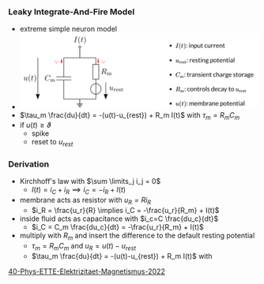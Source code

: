 ### Leaky Integrate-And-Fire Model
+ extreme simple neuron model
+ ![](../../../../z_images/Pasted%20image%2020250616112630.png)
+ $\tau_m \frac{du}{dt} = -(u(t)-u_{rest}) + R_m I(t)$ with $\tau_m = R_m C_m$
+ if $u(t) \ge \vartheta$
	+ spike
	+ reset to $u_{rest}$
### Derivation
+ Kirchhoff's law with $\sum \limits_j i_j = 0$
	+ $I(t) = i_C + i_R \implies i_C = -i_R + I(t)$
+ membrane acts as resistor with $u_R=R i_R$
	+ $i_R = \frac{u_r}{R} \implies i_C = -\frac{u_r}{R_m} + I(t)$
+ inside fluid acts as capacitance with $i_c=C \frac{du_c}{dt}$
	+ $i_C = C_m \frac{du_c}{dt} = -\frac{u_r}{R_m} + I(t)$
+ multiply with $R_m$ and insert the difference to the default resting potential
	+ $\tau_m = R_m C_m$ and $u_R=u(t)-u_{rest}$
	+ $\tau_m \frac{du}{dt} = -(u(t)-u_{rest}) + R_m I(t)$ with 


[40-Phys-ETTE-Elektrizitaet-Magnetismus-2022](../../../../Mathematik/Physik/40-Phys-ETTE-Elektrizitaet-Magnetismus-2022.pdf)